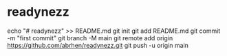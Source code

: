 # readynezz

echo "# readynezz" >> README.md
git init
git add README.md
git commit -m "first commit"
git branch -M main
git remote add origin https://github.com/abrhen/readynezz.git
git push -u origin main
